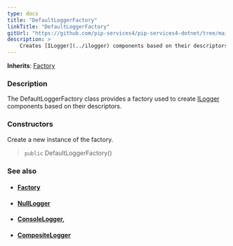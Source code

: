 ```yaml
---
type: docs
title: "DefaultLoggerFactory"
linkTitle: "DefaultLoggerFactory"
gitUrl: "https://github.com/pip-services4/pip-services4-dotnet/tree/main/pip-services4-observability-dotnet"
description: >
    Creates [ILogger](../ilogger) components based on their descriptors.
---
```


**Inherits**: [Factory](../../../components/build/factory)

### Description

The DefaultLoggerFactory class provides a factory used to create [ILogger](../ilogger) components based on  their descriptors.


### Constructors
Create a new instance of the factory.

> `public` DefaultLoggerFactory()


### See also
- #### [Factory](../../../components/build/factory)
- #### [NullLogger](../null_logger)
- #### [ConsoleLogger](../console_logger),
- #### [CompositeLogger](../composite_logger)

